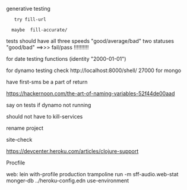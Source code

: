 





generative testing








       try fill-url

      maybe  fill-accurate/





tests should have all three speeds   "good/average/bad"
                      two statuses   "good/bad"        ==>>> fail/pass !!!!!!!!!!




for date testing functions
(identity "2000-01-01")


























for dynamo testing check 	http://localhost:8000/shell/
27000 for mongo



have first-sms be a part of return






https://hackernoon.com/the-art-of-naming-variables-52f44de00aad



say on tests if dynamo not running


should not have to kill-services














rename project

  site-check





https://devcenter.heroku.com/articles/clojure-support


Procfile

web: lein with-profile production trampoline run -m sff-audio.web-stat monger-db ../heroku-config.edn use-environment



















